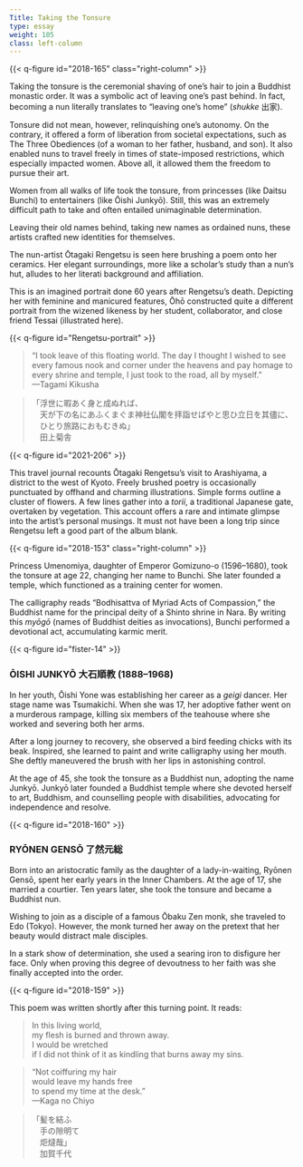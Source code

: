 ```yaml
---
Title: Taking the Tonsure
type: essay
weight: 105
class: left-column
---
```


{{< q-figure id="2018-165" class="right-column" >}}

Taking the tonsure is the ceremonial shaving of one’s hair to join a Buddhist monastic order. It was a symbolic act of leaving one’s past behind. In fact, becoming a nun literally translates to “leaving one’s home” (*shukke* <span lang="ja">出家</span>).

Tonsure did not mean, however, relinquishing one’s autonomy. On the contrary, it offered a form of liberation from societal expectations, such as The Three Obediences (of a woman to her father, husband, and son). It also enabled nuns to travel freely in times of state-imposed restrictions, which especially impacted women. Above all, it allowed them the freedom to pursue their art.

Women from all walks of life took the tonsure, from princesses (like Daitsu Bunchi) to entertainers (like Ōishi Junkyō). Still, this was an extremely difficult path to take and often entailed unimaginable determination.

Leaving their old names behind, taking new names as ordained nuns, these artists crafted new identities for themselves.

The nun-artist Ōtagaki Rengetsu is seen here brushing a poem onto her ceramics. Her elegant surroundings, more like a scholar’s study than a nun’s hut, alludes to her literati background and affiliation.

This is an imagined portrait done 60 years after Rengetsu’s death. Depicting her with feminine and manicured features, Ōhō constructed quite a different portrait from the wizened likeness by her student, collaborator, and close friend Tessai (illustrated here).

{{< q-figure id="Rengetsu-portrait" >}}

>“I took leave of this floating world. The day I thought I wished to see every famous nook and corner under the heavens and pay homage to every shrine and temple, I just took to the road, all by myself.”<br />
>—Tagami Kikusha

><span lang="ja">「浮世に暇あく身と成ぬれば、<br />
>&#12288;天が下の名にあふくまぐま神社仏閣を拝詣せばやと思ひ立日を其儘に、<br />
>&#12288;ひとり旅路におもむきぬ」<br />
>&#12288;田上菊舎</span>

<div class="spacer spacer-200"></div>

{{< q-figure id="2021-206" >}}

This travel journal recounts Ōtagaki Rengetsu’s visit to Arashiyama, a district to the west of Kyoto. Freely brushed poetry is occasionally punctuated by offhand and charming illustrations. Simple forms outline a cluster of flowers. A few lines gather into a *torii*, a traditional Japanese gate, overtaken by vegetation. This account offers a rare and intimate glimpse into the artist’s personal musings. It must not have been a long trip since Rengetsu left a good part of the album blank.

{{< q-figure id="2018-153" class="right-column" >}}

Princess Umenomiya, daughter of Emperor Gomizuno-o (1596–1680), took the tonsure at age 22, changing her name to Bunchi. She later founded a temple, which functioned as a training center for women.

The calligraphy reads “Bodhisattva of Myriad Acts of Compassion,” the Buddhist name for the principal deity of a Shinto shrine in Nara. By writing this *myōgō* (names of Buddhist deities as invocations), Bunchi performed a devotional act, accumulating karmic merit.

{{< q-figure id="fister-14" >}}

### ŌISHI JUNKYŌ <span lang="ja">大石順教</span> (1888–1968)

In her youth, Ōishi Yone was establishing her career as a *geigi* dancer. Her stage name was Tsumakichi. When she was 17, her adoptive father went on a murderous rampage, killing six members of the teahouse where she worked and severing both her arms.

After a long journey to recovery, she observed a bird feeding chicks with its beak. Inspired, she learned to paint and write calligraphy using her mouth. She deftly maneuvered the brush with her lips in astonishing control.

At the age of 45, she took the tonsure as a Buddhist nun, adopting the name Junkyō. Junkyō later founded a Buddhist temple where she devoted herself to art, Buddhism, and counselling people with disabilities, advocating for independence and resolve.

{{< q-figure id="2018-160" >}}

### RYŌNEN GENSŌ <span lang="ja">了然元総</span>

Born into an aristocratic family as the daughter of a lady-in-waiting, Ryōnen Gensō, spent her early years in the Inner Chambers. At the age of 17, she married a courtier. Ten years later, she took the tonsure and became a Buddhist nun.

Wishing to join as a disciple of a famous Ōbaku Zen monk, she traveled to Edo (Tokyo). However, the monk turned her away on the pretext that her beauty would distract male disciples.

In a stark show of determination, she used a searing iron to disfigure her face. Only when proving this degree of devoutness to her faith was she finally accepted into the order.

{{< q-figure id="2018-159" >}}

This poem was written shortly after this turning point. It reads:

>In this living world,<br />
>my flesh is burned and thrown away.<br />
>I would be wretched<br />
>if I did not think of it as kindling that burns away my sins.<br />

>“Not coiffuring my hair<br />
>would leave my hands free<br />
>to spend my time at the desk.”<br />
>—Kaga no Chiyo<br />



><span lang="ja">「髪を結ふ<br />
>&#12288;手の隙明て　<br />
>&#12288;炬燵哉」<br />
>&#12288;加賀千代</span>


